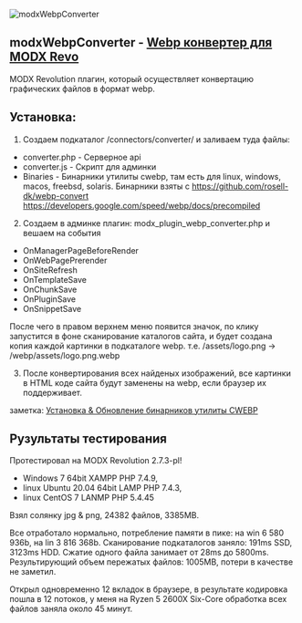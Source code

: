 ![modxWebpConverter](https://raw.githubusercontent.com/commeta/modxWebpConverter/master/screenShot.png "modxWebpConverter")

## modxWebpConverter - [Webp конвертер для MODX Revo](https://webdevops.ru/blog/webp-converter-plugin-modx.html)
MODX Revolution плагин, который осуществляет конвертацию графических файлов в формат webp. 

## Установка:

1. Создаем подкаталог /connectors/converter/ и заливаем туда файлы:
* converter.php - Серверное api
* converter.js - Скрипт для админки
* Binaries - Бинарники утилиты cwebp, там есть для linux, windows, macos, freebsd, solaris.
Бинарники взяты с https://github.com/rosell-dk/webp-convert https://developers.google.com/speed/webp/docs/precompiled

2. Создаем в админке плагин: modx_plugin_webp_converter.php и вешаем на события 
* OnManagerPageBeforeRender
* OnWebPagePrerender
* OnSiteRefresh 
* OnTemplateSave 
* OnChunkSave 
* OnPluginSave 
* OnSnippetSave

После чего в правом верхнем меню появится значок, по клику запустится в фоне сканирование каталогов сайта, и будет создана копия каждой картинки в подкаталоге webp. 
т.е. /assets/logo.png -> /webp/assets/logo.png.webp

3. После конвертирования всех найденых изображений, все картинки в HTML коде сайта будут заменены на webp, если браузер их поддерживает.

заметка: [Установка & Обновление бинарников утилиты CWEBP](https://github.com/commeta/modxWebpConverter/blob/master/Binaries/README.md)

## Рузультаты тестирования

Протестировал на MODX Revolution 2.7.3-pl!
* Windows 7 64bit XAMPP PHP 7.4.9, 
* linux Ubuntu 20.04 64bit LAMP PHP 7.4.3, 
* linux CentOS 7 LANMP PHP 5.4.45

Взял солянку jpg & png, 24382 файлов, 3385MB.

Все отработало нормально, потребление памяти в пике: на win 6 580 936b, на lin 3 816 368b.
Сканирование подкаталогов заняло: 191ms SSD, 3123ms HDD.
Сжатие одного файла занимает от 28ms до 5800ms.
Результирующий объем пережатых файлов: 1005MB, потери в качестве не заметил.

Открыл одновременно 12 вкладок в браузере, в результате кодировка пошла в 12 потоков, у меня на Ryzen 5 2600X Six-Core обработка всех файлов заняла около 45 минут.
